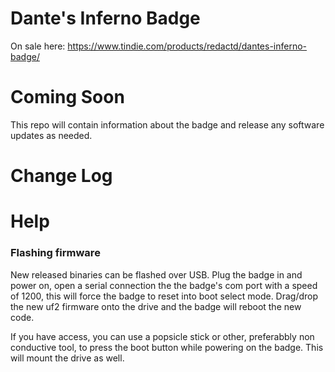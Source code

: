 # Dante's Inferno Badge
On sale here: https://www.tindie.com/products/redactd/dantes-inferno-badge/

# Coming Soon
This repo will contain information about the badge and release any software updates as needed.

# Change Log

# Help

### Flashing firmware
New released binaries can be flashed over USB. Plug the badge in and power on, open a serial connection the the badge's com port with a speed of 1200, this will force the badge to reset into boot select mode. Drag/drop the new uf2 firmware onto the drive and the badge will reboot the new code. 

If you have access, you can use a popsicle stick or other, preferabbly non conductive tool, to press the boot button while powering on the badge. This will mount the drive as well.
